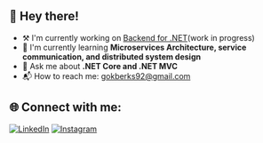 ## 👋 Hey there! 

- ⚒️ I'm currently working on [Backend for .NET](arkabahcemiz.com.tr)(work in progress)
- 🌱 I'm currently learning **Microservices Architecture, service communication, and distributed system design**
- 💬 Ask me about **.NET Core and .NET MVC**
- 📬 How to reach me: [gokberks92@gmail.com](mailto:gokberks92@gmail.com)

## 🌐 Connect with me:
[![LinkedIn](https://img.shields.io/badge/LinkedIn-0077B5?style=for-the-badge&logo=linkedin&logoColor=white)](https://www.linkedin.com/in/gokberk-seckin/)
[![Instagram](https://img.shields.io/badge/Instagram-E4405F?style=for-the-badge&logo=instagram&logoColor=white)](https://instagram.com/gokiseckin)


